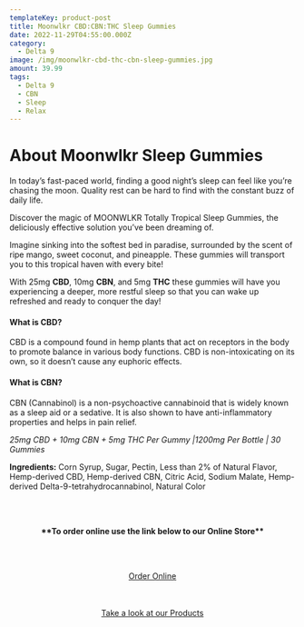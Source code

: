 ```yaml
---
templateKey: product-post
title: Moonwlkr CBD:CBN:THC Sleep Gummies
date: 2022-11-29T04:55:00.000Z
category:
  - Delta 9
image: /img/moonwlkr-cbd-thc-cbn-sleep-gummies.jpg
amount: 39.99
tags:
  - Delta 9
  - CBN
  - Sleep
  - Relax
---
```

# **About Moonwlkr Sleep Gummies**

In today’s fast-paced world, finding a good night’s sleep can feel like you’re chasing the moon. Quality rest can be hard to find with the constant buzz of daily life.

Discover the magic of MOONWLKR Totally Tropical Sleep Gummies, the deliciously effective solution you’ve been dreaming of.

Imagine sinking into the softest bed in paradise, surrounded by the scent of ripe mango, sweet coconut, and pineapple. These gummies will transport you to this tropical haven with every bite!

With 25mg **CBD**, 10mg **CBN**, and 5mg **THC** these gummies will have you experiencing a deeper, more restful sleep so that you can wake up refreshed and ready to conquer the day!

#### **What is CBD?**

CBD is a compound found in hemp plants that act on receptors in the body to promote balance in various body functions. CBD is non-intoxicating on its own, so it doesn’t cause any euphoric effects.

#### **What is CBN?**

CBN (Cannabinol) is a non-psychoactive cannabinoid that is widely known as a sleep aid or a sedative. It is also shown to have anti-inflammatory properties and helps in pain relief.

*25mg CBD + 10mg CBN + 5mg THC Per Gummy |1200mg Per Bottle | 30 Gummies*

**Ingredients:** Corn Syrup, Sugar, Pectin, Less than 2% of Natural Flavor, Hemp-derived CBD, Hemp-derived CBN, Citric Acid, Sodium Malate, Hemp-derived Delta-9-tetrahydrocannabinol, Natural Color

<br><br>

<Center>

**\*\*To order online use the link below to our Online Store\*\***

<br><br>

<Center><a class="link-view-more-products" target="_blank" href="https://capitalcbd.shop/shop-online/">Order Online</a></

<br><br><br>

<Center><a class="link-view-more-products" target="_blank" href="https://capitalamericanshaman.com/products">Take a look at our Products</a></Center>

<br><br>